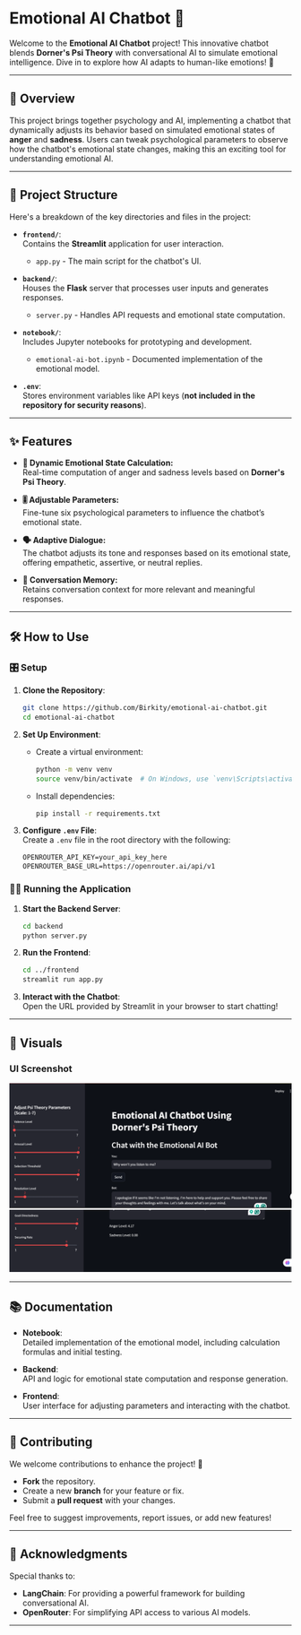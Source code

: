 
# Emotional AI Chatbot 🚀

Welcome to the **Emotional AI Chatbot** project! This innovative chatbot blends **Dorner's Psi Theory** with conversational AI to simulate emotional intelligence. Dive in to explore how AI adapts to human-like emotions! 🌟

---

## 🧠 Overview

This project brings together psychology and AI, implementing a chatbot that dynamically adjusts its behavior based on simulated emotional states of **anger** and **sadness**. Users can tweak psychological parameters to observe how the chatbot's emotional state changes, making this an exciting tool for understanding emotional AI.

---

## 📂 Project Structure

Here's a breakdown of the key directories and files in the project:

- **`frontend/`**:  
  Contains the **Streamlit** application for user interaction.  
  - `app.py` - The main script for the chatbot's UI.

- **`backend/`**:  
  Houses the **Flask** server that processes user inputs and generates responses.  
  - `server.py` - Handles API requests and emotional state computation.

- **`notebook/`**:  
  Includes Jupyter notebooks for prototyping and development.  
  - `emotional-ai-bot.ipynb` - Documented implementation of the emotional model.

- **`.env`**:  
  Stores environment variables like API keys (**not included in the repository for security reasons**).

---

## ✨ Features

- **🔄 Dynamic Emotional State Calculation:**  
  Real-time computation of anger and sadness levels based on **Dorner's Psi Theory**.

- **🎚️ Adjustable Parameters:**  
  Fine-tune six psychological parameters to influence the chatbot’s emotional state.

- **🗣️ Adaptive Dialogue:**  
  The chatbot adjusts its tone and responses based on its emotional state, offering empathetic, assertive, or neutral replies.

- **📜 Conversation Memory:**  
  Retains conversation context for more relevant and meaningful responses.

---

## 🛠️ How to Use

### 🎛️ Setup

1. **Clone the Repository**:  
   ```bash
   git clone https://github.com/Birkity/emotional-ai-chatbot.git
   cd emotional-ai-chatbot
   ```

2. **Set Up Environment**:  
   - Create a virtual environment:
     ```bash
     python -m venv venv
     source venv/bin/activate  # On Windows, use `venv\Scripts\activate`
     ```
   - Install dependencies:
     ```bash
     pip install -r requirements.txt
     ```

3. **Configure `.env` File**:  
   Create a `.env` file in the root directory with the following:
   ```plaintext
   OPENROUTER_API_KEY=your_api_key_here
   OPENROUTER_BASE_URL=https://openrouter.ai/api/v1
   ```

### 🏃‍♂️ Running the Application

1. **Start the Backend Server**:  
   ```bash
   cd backend
   python server.py
   ```

2. **Run the Frontend**:  
   ```bash
   cd ../frontend
   streamlit run app.py
   ```

3. **Interact with the Chatbot**:  
   Open the URL provided by Streamlit in your browser to start chatting!

---

## 📸 Visuals

### UI Screenshot

![Emotional AI Bot UI 1](./emo-ai-bot1.png)
![Emotional AI Bot UI 2](./emo-ai-bot2.png)

---


## 📚 Documentation

- **Notebook**:  
  Detailed implementation of the emotional model, including calculation formulas and initial testing.

- **Backend**:  
  API and logic for emotional state computation and response generation.

- **Frontend**:  
  User interface for adjusting parameters and interacting with the chatbot.

---

## 🤝 Contributing

We welcome contributions to enhance the project! 🎉  
- **Fork** the repository.  
- Create a new **branch** for your feature or fix.  
- Submit a **pull request** with your changes.

Feel free to suggest improvements, report issues, or add new features!

---

## 🙏 Acknowledgments

Special thanks to:  
- **LangChain**: For providing a powerful framework for building conversational AI.  
- **OpenRouter**: For simplifying API access to various AI models.  

---

``` 

